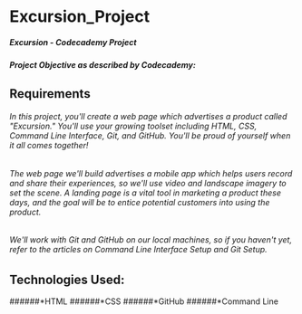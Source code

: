 # Excursion_Project

##### Excursion - Codecademy Project
##### Project Objective as described by Codecademy:

## Requirements

###### In this project, you'll create a web page which advertises a product called "Excursion." You'll use your growing toolset including HTML, CSS, Command Line Interface, Git, and GitHub. You'll be proud of yourself when it all comes together!
###### The web page we'll build advertises a mobile app which helps users record and share their experiences, so we'll use video and landscape imagery to set the scene. A landing page is a vital tool in marketing a product these days, and the goal will be to entice potential customers into using the product.
###### We'll work with Git and GitHub on our local machines, so if you haven't yet, refer to the articles on Command Line Interface Setup and Git Setup.

## Technologies Used:

######*HTML
######*CSS
######*GitHub
######*Command Line
